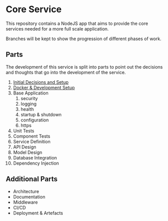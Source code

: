 # Core Service

This repository contains a NodeJS app that aims to provide the core services needed for a more full scale application.

Branches will be kept to show the progression of different phases of work.

## Parts

The development of this service is split into parts to point out the decisions and thoughts that go into the development of the service.

1. [Initial Decisions and Setup](docs/PART-1.md)
2. [Docker & Development Setup](docs/PART-2.md)
3. Base Application
   1. security
   2. logging
   3. health
   4. startup & shutdown
   5. configuration
   6. https
4. Unit Tests
5. Component Tests
6. Service Definition
7. API Design
8. Model Design
9. Database Integration
10. Dependency Injection

## Additional Parts

- Architecture
- Documentation
- Middleware
- CI/CD
- Deployment & Artefacts
